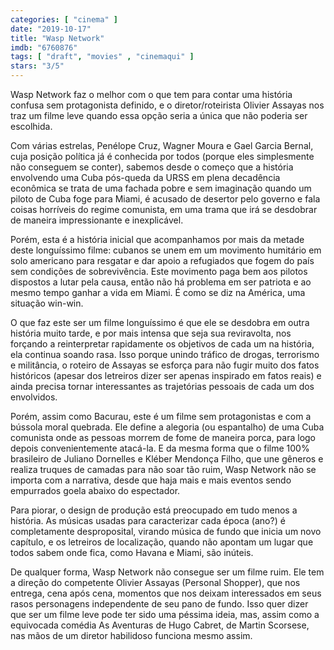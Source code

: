 ```yaml
---
categories: [ "cinema" ]
date: "2019-10-17"
title: "Wasp Network"
imdb: "6760876"
tags: [ "draft", "movies" , "cinemaqui" ]
stars: "3/5"
---
```

Wasp Network faz o melhor com o que tem para contar uma história confusa sem protagonista definido, e o diretor/roteirista Olivier Assayas nos traz um filme leve quando essa opção seria a única que não poderia ser escolhida.

Com várias estrelas, Penélope Cruz, Wagner Moura e Gael Garcia Bernal, cuja posição política já é conhecida por todos (porque eles simplesmente não conseguem se conter), sabemos desde o começo que a história envolvendo uma Cuba pós-queda da URSS em plena decadência econômica se trata de uma fachada pobre e sem imaginação quando um piloto de Cuba foge para Miami, é acusado de desertor pelo governo e fala coisas horríveis do regime comunista, em uma trama que irá se desdobrar de maneira impressionante e inexplicável.

Porém, esta é a história inicial que acompanhamos por mais da metade deste longuíssimo filme: cubanos se unem em um movimento humitário em solo americano para resgatar e dar apoio a refugiados que fogem do país sem condições de sobrevivência. Este movimento paga bem aos pilotos dispostos a lutar pela causa, então não há problema em ser patriota e ao mesmo tempo ganhar a vida em Miami. É como se diz na América, uma situação win-win.

O que faz este ser um filme longuíssimo é que ele se desdobra em outra história muito tarde, e por mais intensa que seja sua reviravolta, nos forçando a reinterpretar rapidamente os objetivos de cada um na história, ela continua soando rasa. Isso porque unindo tráfico de drogas, terrorismo e militância, o roteiro de Assayas se esforça para não fugir muito dos fatos históricos (apesar dos letreiros dizer ser apenas inspirado em fatos reais) e ainda precisa tornar interessantes as trajetórias pessoais de cada um dos envolvidos.

Porém, assim como Bacurau, este é um filme sem protagonistas e com a bússola moral quebrada. Ele define a alegoria (ou espantalho) de uma Cuba comunista onde as pessoas morrem de fome de maneira porca, para logo depois convenientemente atacá-la. E da mesma forma que o filme 100% brasileiro de Juliano Dornelles e Kléber Mendonça Filho, que une gêneros e realiza truques de camadas para não soar tão ruim, Wasp Network não se importa com a narrativa, desde que haja mais e mais eventos sendo empurrados goela abaixo do espectador.

Para piorar, o design de produção está preocupado em tudo menos a história. As músicas usadas para caracterizar cada época (ano?) é completamente desproposital, virando música de fundo que inicia um novo capítulo, e os letreiros de localização, quando não apontam um lugar que todos sabem onde fica, como Havana e Miami, são inúteis.

De qualquer forma, Wasp Network não consegue ser um filme ruim. Ele tem a direção do competente Olivier Assayas (Personal Shopper), que nos entrega, cena após cena, momentos que nos deixam interessados em seus rasos personagens independente de seu pano de fundo. Isso quer dizer que ser um filme leve pode ter sido uma péssima ideia, mas, assim como a equivocada comédia As Aventuras de Hugo Cabret, de Martin Scorsese, nas mãos de um diretor habilidoso funciona mesmo assim.

